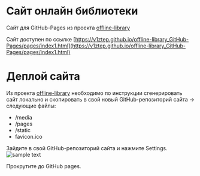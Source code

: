 # Сайт онлайн библиотеки

Сайт для GitHub-Pages из проекта [offline-library](https://github.com/v1ztep/offline-library)

Сайт доступен по ссылке [https://v1ztep.github.io/offline-library_GitHub-Pages/pages/index1.html](https://v1ztep.github.io/offline-library_GitHub-Pages/pages/index1.html)

# Деплой сайта

Из проекта [offline-library](https://github.com/v1ztep/offline-library) необходимо по инструкции сгенерировать сайт локально и скопировать в свой новый GitHub-репозиторий сайта -> следующие файлы:
* /media
* /pages
* /static
* favicon.ico

Зайдите в свой GitHub-репозиторий сайта и нажмите Settings.
![sample text](https://i.ibb.co/D17NsJ1/Settings-Git-Hub-Pages.png>)

Прокрутите до GitHub pages.